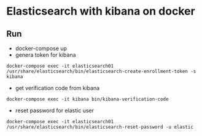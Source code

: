 # Elasticsearch with kibana on docker

## Run

* docker-compose up
* genera token for kibana 

``
docker-compose exec -it elasticsearch01 /usr/share/elasticsearch/bin/elasticsearch-create-enrollment-token -s kibana
``

* get verification code from kibana

``
docker-compose exec -it kibana bin/kibana-verification-code
``

* reset password for elastic user

``
docker-compose exec -it elasticsearch01 /usr/share/elasticsearch/bin/elasticsearch-reset-password -u elastic
``